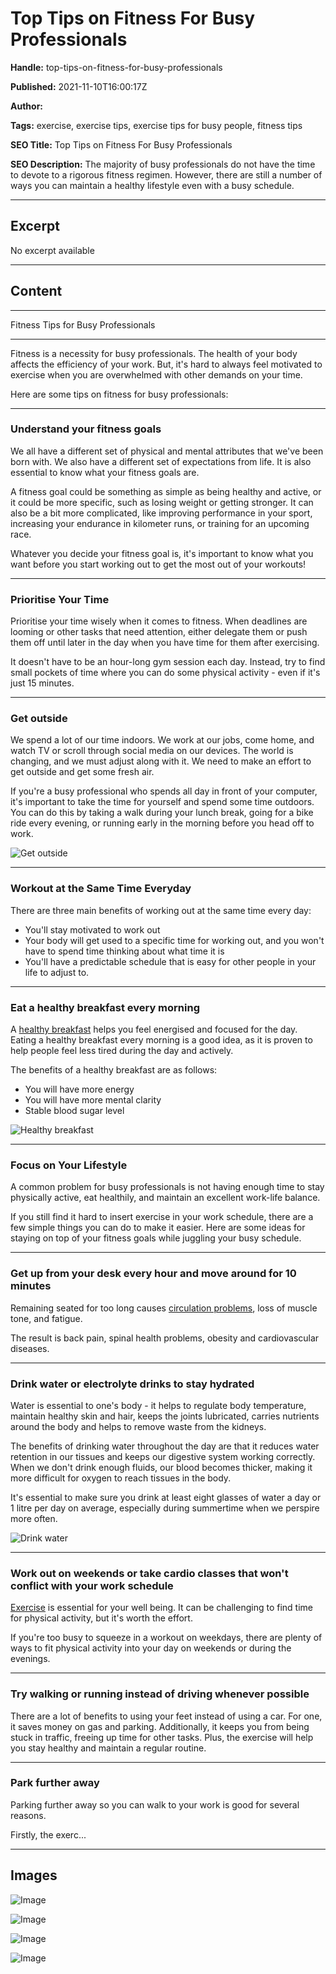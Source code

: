 # Top Tips on Fitness For Busy Professionals

**Handle:** top-tips-on-fitness-for-busy-professionals

**Published:** 2021-11-10T16:00:17Z

**Author:**  

**Tags:** exercise, exercise tips, exercise tips for busy people, fitness tips

**SEO Title:** Top Tips on Fitness For Busy Professionals

**SEO Description:** The majority of busy professionals do not have the time to devote to a rigorous fitness regimen. However, there are still a number of ways you can maintain a healthy lifestyle even with a busy schedule. 

---

## Excerpt

No excerpt available

---

## Content

---

Fitness Tips for Busy Professionals

---

Fitness is a necessity for busy professionals. The health of your body affects the efficiency of your work. But, it's hard to always feel motivated to exercise when you are overwhelmed with other demands on your time.

Here are some tips on fitness for busy professionals:

---

### Understand your fitness goals

We all have a different set of physical and mental attributes that we've been born with. We also have a different set of expectations from life. It is also essential to know what your fitness goals are.

A fitness goal could be something as simple as being healthy and active, or it could be more specific, such as losing weight or getting stronger. It can also be a bit more complicated, like improving performance in your sport, increasing your endurance in kilometer runs, or training for an upcoming race.

Whatever you decide your fitness goal is, it's important to know what you want before you start working out to get the most out of your workouts!

---

### Prioritise Your Time

Prioritise your time wisely when it comes to fitness. When deadlines are looming or other tasks that need attention, either delegate them or push them off until later in the day when you have time for them after exercising.

It doesn't have to be an hour-long gym session each day. Instead, try to find small pockets of time where you can do some physical activity - even if it's just 15 minutes.

---

### Get outside

We spend a lot of our time indoors. We work at our jobs, come home, and watch TV or scroll through social media on our devices. The world is changing, and we must adjust along with it. We need to make an effort to get outside and get some fresh air.

If you're a busy professional who spends all day in front of your computer, it's important to take the time for yourself and spend some time outdoors. You can do this by taking a walk during your lunch break, going for a bike ride every evening, or running early in the morning before you head off to work.

![Get outside](https://i.shgcdn.com/c0003cbe-d313-4908-a41e-b3a6ff4dad98/-/format/auto/-/preview/3000x3000/-/quality/lighter/)

---

### Workout at the Same Time Everyday

There are three main benefits of working out at the same time every day:

- You'll stay motivated to work out
- Your body will get used to a specific time for working out, and you won't have to spend time thinking about what time it is
- You'll have a predictable schedule that is easy for other people in your life to adjust to.

---

### Eat a healthy breakfast every morning

A [healthy breakfast](https://www.vpa.com.au/blogs/recipes) helps you feel energised and focused for the day. Eating a healthy breakfast every morning is a good idea, as it is proven to help people feel less tired during the day and actively.

The benefits of a healthy breakfast are as follows:

- You will have more energy
- You will have more mental clarity
- Stable blood sugar level

![Healthy breakfast](https://i.shgcdn.com/90f4369d-5894-4504-88c5-294e79d6d8a5/-/format/auto/-/preview/3000x3000/-/quality/lighter/)

---

### Focus on Your Lifestyle

A common problem for busy professionals is not having enough time to stay physically active, eat healthily, and maintain an excellent work-life balance.

If you still find it hard to insert exercise in your work schedule, there are a few simple things you can do to make it easier. Here are some ideas for staying on top of your fitness goals while juggling your busy schedule.

---

### Get up from your desk every hour and move around for 10 minutes

Remaining seated for too long causes [circulation problems](https://www.mayoclinic.org/healthy-lifestyle/adult-health/expert-answers/sitting/faq-20058005#:~:text=Research%20has%20linked%20sitting%20for,that%20make%20up%20metabolic%20syndrome.), loss of muscle tone, and fatigue.

The result is back pain, spinal health problems, obesity and cardiovascular diseases.

---

### Drink water or electrolyte drinks to stay hydrated

Water is essential to one's body - it helps to regulate body temperature, maintain healthy skin and hair, keeps the joints lubricated, carries nutrients around the body and helps to remove waste from the kidneys.

The benefits of drinking water throughout the day are that it reduces water retention in our tissues and keeps our digestive system working correctly. When we don't drink enough fluids, our blood becomes thicker, making it more difficult for oxygen to reach tissues in the body.

It's essential to make sure you drink at least eight glasses of water a day or 1 litre per day on average, especially during summertime when we perspire more often.

![Drink water](https://i.shgcdn.com/fe28b1cb-0425-48ce-91a7-103b8aa841c4/-/format/auto/-/preview/3000x3000/-/quality/lighter/)

---

### Work out on weekends or take cardio classes that won't conflict with your work schedule

[Exercise](https://www.vpa.com.au/blogs/featured-articles/how-exercise-can-improve-mental-health-exercise-for-your-wellbeing?_pos=3&_sid=cfd48fdd5&_ss=r) is essential for your well being. It can be challenging to find time for physical activity, but it's worth the effort.

If you're too busy to squeeze in a workout on weekdays, there are plenty of ways to fit physical activity into your day on weekends or during the evenings.

---

### Try walking or running instead of driving whenever possible

There are a lot of benefits to using your feet instead of using a car. For one, it saves money on gas and parking. Additionally, it keeps you from being stuck in traffic, freeing up time for other tasks. Plus, the exercise will help you stay healthy and maintain a regular routine.

---

### Park further away

Parking further away so you can walk to your work is good for several reasons.

Firstly, the exerc...

---

## Images

![Image](undefined)

![Image](undefined)

![Image](undefined)

![Image](undefined)

